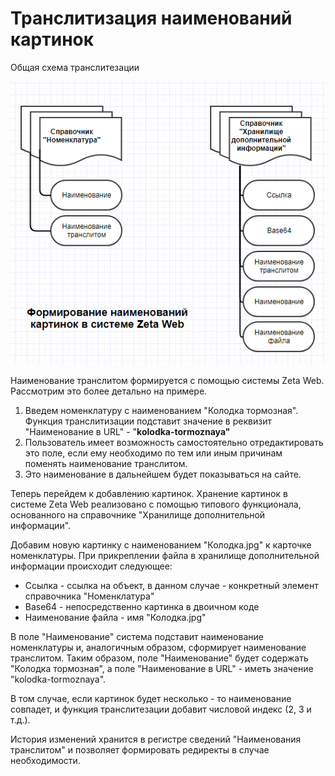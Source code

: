 # Транслитизация наименований картинок

Общая схема транслитезации

![&#x421;&#x442;&#x440;&#x443;&#x43A;&#x442;&#x443;&#x440;&#x430; &#x445;&#x440;&#x430;&#x43D;&#x435;&#x43D;&#x438;&#x44F;](../../.gitbook/assets/image%20%2845%29.png)

Наименование транслитом формируется с помощью системы Zeta Web. Рассмотрим это более детально на примере.

1. Введем номенклатуру с наименованием "Колодка тормозная". Функция транслитизации подставит значение в реквизит "Наименование в URL" - "**kolodka-tormoznaya"**
2. Пользователь имеет возможность самостоятельно отредактировать это поле, если ему необходимо по тем или иным причинам поменять наименование транслитом.
3. Это наименование в дальнейшем будет показываться на сайте.

Теперь перейдем к добавлению картинок. Хранение картинок в системе Zeta Web реализовано с помощью типового функционала, основанного на справочнике "Хранилище дополнительной информации". 

Добавим новую картинку с наименованием "Колодка.jpg" к карточке номенклатуры. При прикреплении файла в хранилище дополнительной информации происходит следующее:

* Ссылка - ссылка на объект, в данном случае - конкретный элемент справочника "Номенклатура"
* Base64 - непосредственно картинка в двоичном коде
* Наименование файла - имя "Колодка.jpg"

В поле "Наименование" система подставит наименование номенклатуры и, аналогичным образом, сформирует наименование транслитом. Таким образом, поле "Наименование" будет содержать "Колодка тормозная", а поле "Наименование в URL" - иметь значение "kolodka-tormoznaya".

В том случае, если картинок будет несколько - то наименование совпадет, и функция транслитезации добавит числовой индекс \(2, 3 и т.д.\).

История изменений хранится в регистре сведений "Наименования транслитом" и позволяет формировать редиректы в случае необходимости.


